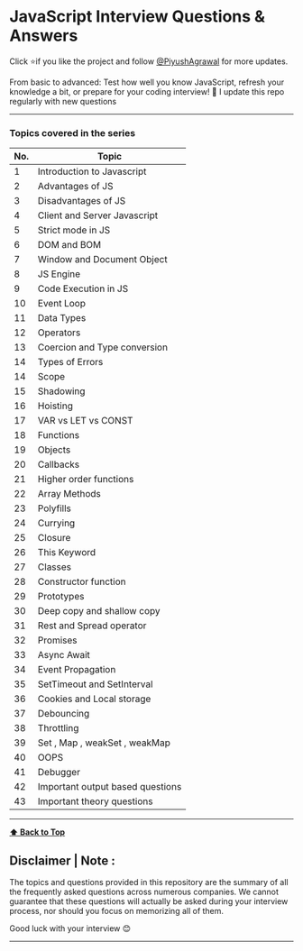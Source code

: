 # JavaScript Interview Questions & Answers

Click :star:if you like the project and follow [@PiyushAgrawal](https://www.linkedin.com/in/piyush-agrawal-me/) for more updates.

From basic to advanced: Test how well you know JavaScript, refresh your knowledge a bit, or prepare for your coding interview! :rocket: I update this repo regularly with new questions

---

### Topics covered in the series

| No. | Topic                            |
| --- | -------------------------------- |
| 1   | Introduction to Javascript       |
| 2   | Advantages of JS                 |
| 3   | Disadvantages of JS              |
| 4   | Client and Server Javascript     |
| 5   | Strict mode in JS                |
| 6   | DOM and BOM                      |
| 7   | Window and Document Object       |
| 8   | JS Engine                        |
| 9   | Code Execution in JS             |
| 10  | Event Loop                       |
| 11  | Data Types                       |
| 12  | Operators                        |
| 13  | Coercion and Type conversion     |
| 14  | Types of Errors                  |
| 14  | Scope                            |
| 15  | Shadowing                        |
| 16  | Hoisting                         |
| 17  | VAR vs LET vs CONST              |
| 18  | Functions                        |
| 19  | Objects                          |
| 20  | Callbacks                        |
| 21  | Higher order functions           |
| 22  | Array Methods                    |
| 23  | Polyfills                        |
| 24  | Currying                         |
| 25  | Closure                          |
| 26  | This Keyword                     |
| 27  | Classes                          |
| 28  | Constructor function             |
| 29  | Prototypes                       |
| 30  | Deep copy and shallow copy       |
| 31  | Rest and Spread operator         |
| 32  | Promises                         |
| 33  | Async Await                      |
| 34  | Event Propagation                |
| 35  | SetTimeout and SetInterval       |
| 36  | Cookies and Local storage        |
| 37  | Debouncing                       |
| 38  | Throttling                       |
| 39  | Set , Map , weakSet , weakMap    |
| 40  | OOPS                             |
| 41  | Debugger                         |
| 42  | Important output based questions |
| 43  | Important theory questions       |

---

**[⬆ Back to Top](#topics-covered-in-the-series)**

## Disclaimer | Note :

The topics and questions provided in this repository are the summary of all the frequently asked questions across numerous companies. We cannot guarantee that these questions will actually be asked during your interview process, nor should you focus on memorizing all of them.

Good luck with your interview 😊

---
